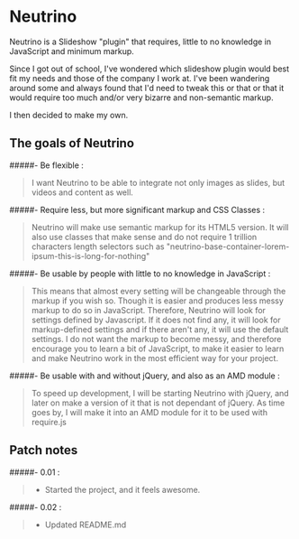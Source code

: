 Neutrino
========

Neutrino is a Slideshow "plugin" that requires, little to no knowledge in JavaScript and minimum markup.

Since I got out of school, I've wondered which slideshow plugin would best fit my needs and those of the company I work at. I've been wandering around some and always found that I'd need to tweak this or that or that it would require too much and/or very bizarre and non-semantic markup.

I then decided to make my own.

The goals of Neutrino
-----------------------------
#####-  Be flexible : 
> I want Neutrino to be able to integrate not only images as slides, but videos and content as well.

#####-  Require less, but more significant markup and CSS Classes : 
> Neutrino will make use semantic markup for its HTML5 version. It will also use classes that make sense and
 do not require 1 trillion characters length selectors such as "neutrino-base-container-lorem-ipsum-this-is-long-for-nothing"      

#####-  Be usable by people with little to no knowledge in JavaScript : 
> This means that almost every setting will be changeable through the markup if you wish so. Though it is easier
 and produces less messy markup to do so in JavaScript. Therefore, Neutrino will look for settings defined by
 Javascript. If it does not find any, it will look for markup-defined settings and if there aren't any, it will
 use the default settings. I do not want the markup to become messy, and therefore encourage you to learn a bit
 of JavaScript, to make it easier to learn and make Neutrino work in the most efficient way for your project.
 
#####-  Be usable with and without jQuery, and also as an AMD module : 
> To speed up development, I will be starting Neutrino with jQuery, and later on make a version of it that is not
 dependant of jQuery. As time goes by, I will make it into an AMD module for it to be used with require.js
 
 
Patch notes
-----------------------------

#####-  0.01 : 
> - Started the project, and it feels awesome.

#####-  0.02 : 
> - Updated README.md